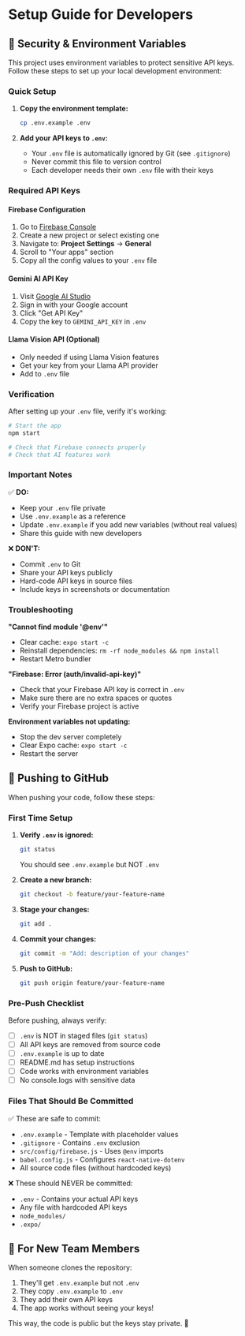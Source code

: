 # Setup Guide for Developers

## 🔐 Security & Environment Variables

This project uses environment variables to protect sensitive API keys. Follow these steps to set up your local development environment:

### Quick Setup

1. **Copy the environment template:**
   ```bash
   cp .env.example .env
   ```

2. **Add your API keys to `.env`:**
   - Your `.env` file is automatically ignored by Git (see `.gitignore`)
   - Never commit this file to version control
   - Each developer needs their own `.env` file with their keys

### Required API Keys

#### Firebase Configuration
1. Go to [Firebase Console](https://console.firebase.google.com/)
2. Create a new project or select existing one
3. Navigate to: **Project Settings** → **General**
4. Scroll to "Your apps" section
5. Copy all the config values to your `.env` file

#### Gemini AI API Key
1. Visit [Google AI Studio](https://ai.google.dev/)
2. Sign in with your Google account
3. Click "Get API Key"
4. Copy the key to `GEMINI_API_KEY` in `.env`

#### Llama Vision API (Optional)
- Only needed if using Llama Vision features
- Get your key from your Llama API provider
- Add to `.env` file

### Verification

After setting up your `.env` file, verify it's working:

```bash
# Start the app
npm start

# Check that Firebase connects properly
# Check that AI features work
```

### Important Notes

✅ **DO:**
- Keep your `.env` file private
- Use `.env.example` as a reference
- Update `.env.example` if you add new variables (without real values)
- Share this guide with new developers

❌ **DON'T:**
- Commit `.env` to Git
- Share your API keys publicly
- Hard-code API keys in source files
- Include keys in screenshots or documentation

### Troubleshooting

**"Cannot find module '@env'"**
- Clear cache: `expo start -c`
- Reinstall dependencies: `rm -rf node_modules && npm install`
- Restart Metro bundler

**"Firebase: Error (auth/invalid-api-key)"**
- Check that your Firebase API key is correct in `.env`
- Make sure there are no extra spaces or quotes
- Verify your Firebase project is active

**Environment variables not updating:**
- Stop the dev server completely
- Clear Expo cache: `expo start -c`
- Restart the server

## 🚀 Pushing to GitHub

When pushing your code, follow these steps:

### First Time Setup

1. **Verify `.env` is ignored:**
   ```bash
   git status
   ```
   You should see `.env.example` but NOT `.env`

2. **Create a new branch:**
   ```bash
   git checkout -b feature/your-feature-name
   ```

3. **Stage your changes:**
   ```bash
   git add .
   ```

4. **Commit your changes:**
   ```bash
   git commit -m "Add: description of your changes"
   ```

5. **Push to GitHub:**
   ```bash
   git push origin feature/your-feature-name
   ```

### Pre-Push Checklist

Before pushing, always verify:

- [ ] `.env` is NOT in staged files (`git status`)
- [ ] All API keys are removed from source code
- [ ] `.env.example` is up to date
- [ ] README.md has setup instructions
- [ ] Code works with environment variables
- [ ] No console.logs with sensitive data

### Files That Should Be Committed

✅ These are safe to commit:
- `.env.example` - Template with placeholder values
- `.gitignore` - Contains `.env` exclusion
- `src/config/firebase.js` - Uses `@env` imports
- `babel.config.js` - Configures `react-native-dotenv`
- All source code files (without hardcoded keys)

❌ These should NEVER be committed:
- `.env` - Contains your actual API keys
- Any file with hardcoded API keys
- `node_modules/`
- `.expo/`

## 🔄 For New Team Members

When someone clones the repository:

1. They'll get `.env.example` but not `.env`
2. They copy `.env.example` to `.env`
3. They add their own API keys
4. The app works without seeing your keys!

This way, the code is public but the keys stay private. 🎉

